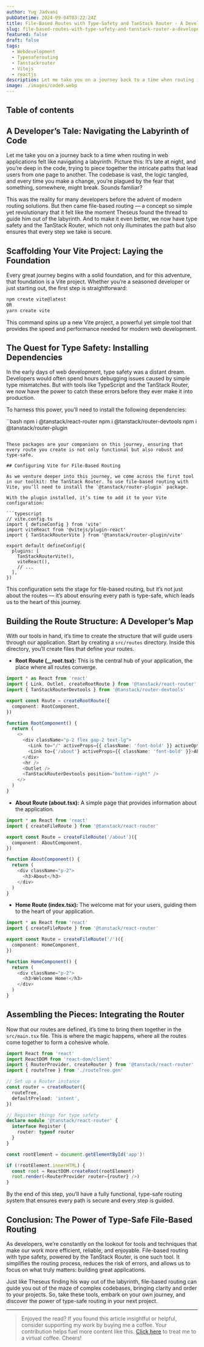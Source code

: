 ```yaml
---
author: Yug Jadvani
pubDatetime: 2024-09-04T03:22:24Z
title: File-Based Routes with Type-Safety and TanStack Router - A Developer’s Journey
slug: file-based-routes-with-type-safety-and-tanstack-router-a-developers-journey
featured: false
draft: false
tags:
  - Webdevelopment
  - Typesaferouting
  - Tanstackrouter
  - Vitejs
  - reactjs
description: Let me take you on a journey back to a time when routing in web applications felt like navigating a labyrinth.
image: ./images/code9.webp
---
```


## Table of contents

## A Developer’s Tale: Navigating the Labyrinth of Code

Let me take you on a journey back to a time when routing in web applications felt like navigating a labyrinth. Picture this: It’s late at night, and you’re deep in the code, trying to piece together the intricate paths that lead users from one page to another. The codebase is vast, the logic tangled, and every time you make a change, you’re plagued by the fear that something, somewhere, might break. Sounds familiar?

This was the reality for many developers before the advent of modern routing solutions. But then came file-based routing — a concept so simple yet revolutionary that it felt like the moment Theseus found the thread to guide him out of the labyrinth. And to make it even better, we now have type safety and the TanStack Router, which not only illuminates the path but also ensures that every step we take is secure.

## Scaffolding Your Vite Project: Laying the Foundation

Every great journey begins with a solid foundation, and for this adventure, that foundation is a Vite project. Whether you’re a seasoned developer or just starting out, the first step is straightforward:

```bash
npm create vite@latest
OR
yarn create vite
```

This command spins up a new Vite project, a powerful yet simple tool that provides the speed and performance needed for modern web development.

## The Quest for Type Safety: Installing Dependencies

In the early days of web development, type safety was a distant dream. Developers would often spend hours debugging issues caused by simple type mismatches. But with tools like TypeScript and the TanStack Router, we now have the power to catch these errors before they ever make it into production.

To harness this power, you’ll need to install the following dependencies:

``bash
npm i @tanstack/react-router
npm i @tanstack/router-devtools
npm i @tanstack/router-plugin

````

These packages are your companions on this journey, ensuring that every route you create is not only functional but also robust and type-safe.

## Configuring Vite for File-Based Routing

As we venture deeper into this journey, we come across the first tool in our toolkit: the TanStack Router. To use file-based routing with Vite, you’ll need to install the `@tanstack/router-plugin` package.

With the plugin installed, it’s time to add it to your Vite configuration:

```typescript
// vite.config.ts
import { defineConfig } from 'vite'
import viteReact from '@vitejs/plugin-react'
import { TanStackRouterVite } from '@tanstack/router-plugin/vite'

export default defineConfig({
  plugins: [
    TanStackRouterVite(),
    viteReact(),
    // ...
  ],
})
````

This configuration sets the stage for file-based routing, but it’s not just about the routes — it’s about ensuring every path is type-safe, which leads us to the heart of this journey.

## Building the Route Structure: A Developer’s Map

With our tools in hand, it’s time to create the structure that will guide users through our application. Start by creating a `src/routes` directory. Inside this directory, you’ll create files that define your routes.

- **Root Route (\_\_root.tsx):** This is the central hub of your application, the place where all routes converge.

```typescript
import * as React from 'react'
import { Link, Outlet, createRootRoute } from '@tanstack/react-router'
import { TanStackRouterDevtools } from '@tanstack/router-devtools'

export const Route = createRootRoute({
  component: RootComponent,
})

function RootComponent() {
  return (
    <>
      <div className="p-2 flex gap-2 text-lg">
        <Link to="/" activeProps={{ className: 'font-bold' }} activeOptions={{ exact: true }}>Home</Link>
        <Link to={'/about'} activeProps={{ className: 'font-bold' }}>About</Link>
      </div>
      <hr />
      <Outlet />
      <TanStackRouterDevtools position="bottom-right" />
    </>
  )
}
```

- **About Route (about.tsx):** A simple page that provides information about the application.

```typescript
import * as React from 'react'
import { createFileRoute } from '@tanstack/react-router'

export const Route = createFileRoute('/about')({
  component: AboutComponent,
})

function AboutComponent() {
  return (
    <div className="p-2">
      <h3>About</h3>
    </div>
  )
}
```

- **Home Route (index.tsx):** The welcome mat for your users, guiding them to the heart of your application.

```typescript
import * as React from 'react'
import { createFileRoute } from '@tanstack/react-router'

export const Route = createFileRoute('/')({
  component: HomeComponent,
})

function HomeComponent() {
  return (
    <div className="p-2">
      <h3>Welcome Home!</h3>
    </div>
  )
}
```

## Assembling the Pieces: Integrating the Router

Now that our routes are defined, it’s time to bring them together in the `src/main.tsx` file. This is where the magic happens, where all the routes come together to form a cohesive whole.

```typescript
import React from 'react'
import ReactDOM from 'react-dom/client'
import { RouterProvider, createRouter } from '@tanstack/react-router'
import { routeTree } from './routeTree.gen'

// Set up a Router instance
const router = createRouter({
  routeTree,
  defaultPreload: 'intent',
})

// Register things for type safety
declare module '@tanstack/react-router' {
  interface Register {
    router: typeof router
  }
}

const rootElement = document.getElementById('app')!

if (!rootElement.innerHTML) {
  const root = ReactDOM.createRoot(rootElement)
  root.render(<RouterProvider router={router} />)
}
```

By the end of this step, you’ll have a fully functional, type-safe routing system that ensures every path is secure and every step is guided.

## Conclusion: The Power of Type-Safe File-Based Routing

As developers, we’re constantly on the lookout for tools and techniques that make our work more efficient, reliable, and enjoyable. File-based routing with type safety, powered by the TanStack Router, is one such tool. It simplifies the routing process, reduces the risk of errors, and allows us to focus on what truly matters: building great applications.

Just like Theseus finding his way out of the labyrinth, file-based routing can guide you out of the maze of complex codebases, bringing clarity and order to your projects. So, take these tools, embark on your own journey, and discover the power of type-safe routing in your next project.

---

> Enjoyed the read? If you found this article insightful or helpful, consider supporting my work by buying me a coffee. Your contribution helps fuel more content like this. [Click here](https://buymeacoffee.com/yugjadvani9) to treat me to a virtual coffee. Cheers!
